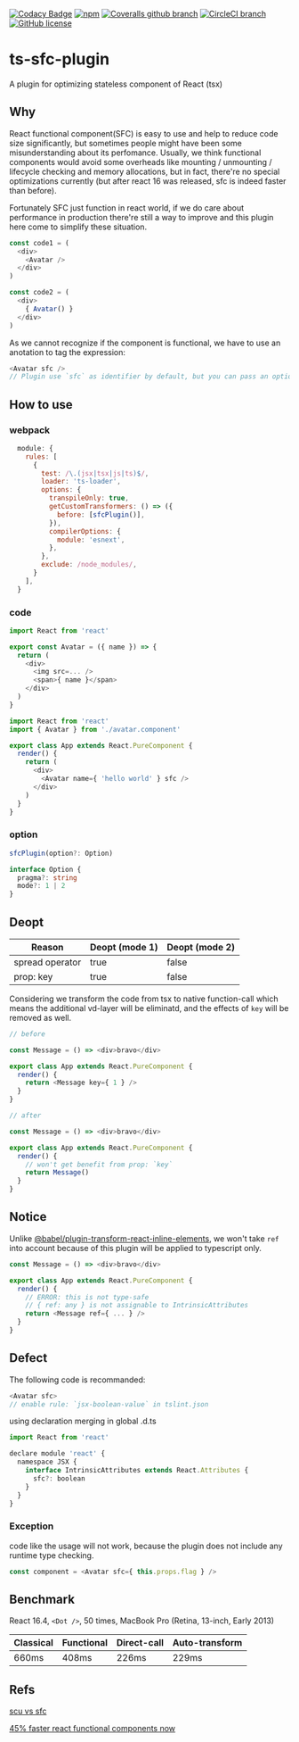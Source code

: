 [![Codacy Badge](https://api.codacy.com/project/badge/Grade/846b3e86d57c4697b681b53e78a9742b)](https://app.codacy.com/app/Saviio/ts-sfc-plugin?utm_source=github.com&utm_medium=referral&utm_content=Saviio/ts-sfc-plugin&utm_campaign=Badge_Grade_Dashboard)
[![npm](https://img.shields.io/npm/v/ts-sfc-plugin.svg?style=for-the-badge)](https://www.npmjs.com/package/ts-sfc-plugin)
[![Coveralls github branch](https://img.shields.io/coveralls/github/Saviio/ts-sfc-plugin/master.svg?style=for-the-badge)](https://coveralls.io/github/Saviio/ts-sfc-plugin?branch=master)
[![CircleCI branch](https://img.shields.io/circleci/project/github/Saviio/ts-sfc-plugin/master.svg?style=for-the-badge)](https://circleci.com/gh/Saviio/ts-sfc-plugin/tree/master)
[![GitHub license](https://img.shields.io/github/license/Saviio/ts-sfc-plugin.svg?style=for-the-badge)](https://github.com/Saviio/ts-sfc-plugin/blob/master/LICENSE)

# ts-sfc-plugin

A plugin for optimizing stateless component of React (tsx)

## Why
React functional component(SFC) is easy to use and help to reduce code size significantly, but sometimes
people might have been some misunderstanding about its perfomance. Usually, we think functional components would avoid some overheads like mounting / unmounting / lifecycle checking and memory allocations, but in fact, there're no special optimizations currently (but after react 16 was released, sfc is indeed faster than before).

Fortunately SFC just function in react world, if we do care about performance in production there're still a way to improve and this plugin here come to simplify these situation.

```javascript
const code1 = (
  <div>
    <Avatar />
  </div>
)

const code2 = (
  <div>
    { Avatar() }
  </div>
)
```
As we cannot recognize if the component is functional, we have to use an anotation to tag the expression:

```javascript
<Avatar sfc />
// Plugin use `sfc` as identifier by default, but you can pass an option to override it.
```

## How to use

### webpack
```javascript
  module: {
    rules: [
      {
        test: /\.(jsx|tsx|js|ts)$/,
        loader: 'ts-loader',
        options: {
          transpileOnly: true,
          getCustomTransformers: () => ({
            before: [sfcPlugin()],
          }),
          compilerOptions: {
            module: 'esnext',
          },
        },
        exclude: /node_modules/,
      }
    ],
  }
```

### code

```javascript
import React from 'react'

export const Avatar = ({ name }) => {
  return (
    <div>
      <img src=... />
      <span>{ name }</span>
    </div>
  )
}
```

```javascript
import React from 'react'
import { Avatar } from './avatar.component'

export class App extends React.PureComponent {
  render() {
    return (
      <div>
        <Avatar name={ 'hello world' } sfc />
      </div>
    )
  }
}
```

### option
```typescript
sfcPlugin(option?: Option)

interface Option {
  pragma?: string
  mode?: 1 | 2
}
```

## Deopt
| Reason | Deopt (mode 1) | Deopt (mode 2)
|--|--|--|
| spread operator | true | false
| prop: key | true | false

Considering we transform the code from tsx to native function-call which means the additional vd-layer will be eliminatd, and the effects of `key` will be removed as well.

```javascript
// before

const Message = () => <div>bravo</div>

export class App extends React.PureComponent {
  render() {
    return <Message key={ 1 } />
  }
}
```

```javascript
// after

const Message = () => <div>bravo</div>

export class App extends React.PureComponent {
  render() {
    // won't get benefit from prop: `key`
    return Message()
  }
}
```

## Notice
Unlike [@babel/plugin-transform-react-inline-elements](https://babeljs.io/docs/en/next/babel-plugin-transform-react-inline-elements), we won't take `ref` into account because of this plugin will be applied to typescript only.
```javascript
const Message = () => <div>bravo</div>

export class App extends React.PureComponent {
  render() {
    // ERROR: this is not type-safe
    // { ref: any } is not assignable to IntrinsicAttributes
    return <Message ref={ ... } />
  }
}
```

## Defect
The following code is recommanded:

```javascript
<Avatar sfc>
// enable rule: `jsx-boolean-value` in tslint.json
```

using declaration merging in global .d.ts

```javascript
import React from 'react'

declare module 'react' {
  namespace JSX {
    interface IntrinsicAttributes extends React.Attributes {
      sfc?: boolean
    }
  }
}
```
### Exception
code like the usage will not work, because the plugin does not include any runtime type checking.

```javascript
const component = <Avatar sfc={ this.props.flag } />
```

## Benchmark

React 16.4, ```<Dot />```, 50 times, MacBook Pro (Retina, 13-inch, Early 2013)

| Classical | Functional | Direct-call | Auto-transform |
|--|--|--|--|
| 660ms | 408ms | 226ms | 229ms |

## Refs

[scu vs sfc](https://stackoverflow.com/questions/45795380/component-with-shouldcomponentupdate-vs-stateless-component-performance)

[45% faster react functional components now](https://medium.com/missive-app/45-faster-react-functional-components-now-3509a668e69f)
